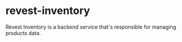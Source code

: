 # revest-inventory
Revest Inventory is a backend service that's responsible for managing products data.
